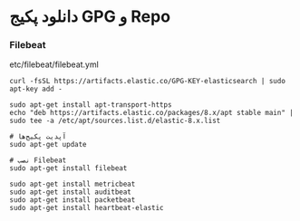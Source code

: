 # دانلود پکیج GPG و Repo
### Filebeat
etc/filebeat/filebeat.yml
```
curl -fsSL https://artifacts.elastic.co/GPG-KEY-elasticsearch | sudo apt-key add -

sudo apt-get install apt-transport-https
echo "deb https://artifacts.elastic.co/packages/8.x/apt stable main" | sudo tee -a /etc/apt/sources.list.d/elastic-8.x.list

# آپدیت پکیج‌ها
sudo apt-get update

# نصب Filebeat
sudo apt-get install filebeat
```



```
sudo apt-get install metricbeat
sudo apt-get install auditbeat
sudo apt-get install packetbeat
sudo apt-get install heartbeat-elastic
```
